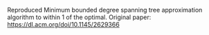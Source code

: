 Reproduced Minimum bounded degree spanning tree approximation algorithm to within 1 of the optimal.
Original paper: https://dl.acm.org/doi/10.1145/2629366
